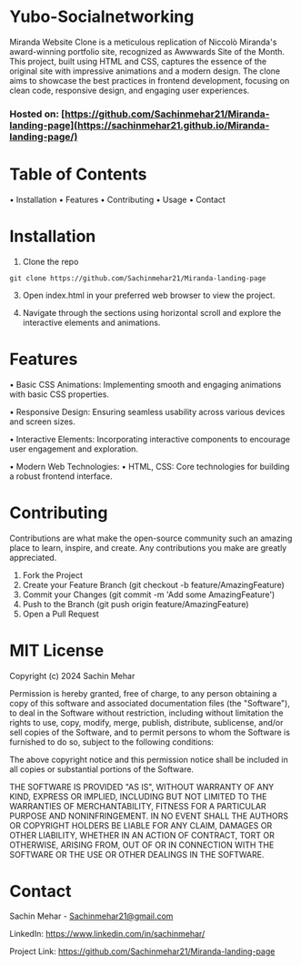 # Yubo-Socialnetworking

Miranda Website Clone is a meticulous replication of Niccolò Miranda's award-winning portfolio site, recognized as Awwwards Site of the Month. This project, built using HTML and CSS, captures the essence of the original site with impressive animations and a modern design. The clone aims to showcase the best practices in frontend development, focusing on clean code, responsive design, and engaging user experiences.

### Hosted on: [https://github.com/Sachinmehar21/Miranda-landing-page](https://sachinmehar21.github.io/Miranda-landing-page/)

# Table of Contents

 • Installation
 • Features
 • Contributing
 • Usage
 • Contact

 # Installation

1. Clone the repo
```
git clone https://github.com/Sachinmehar21/Miranda-landing-page
```
3. Open index.html in your preferred web browser to view the project.

4. Navigate through the sections using horizontal scroll and explore the interactive elements and animations.

# Features
 • Basic CSS Animations: Implementing smooth and engaging animations with basic CSS properties.
 
 • Responsive Design: Ensuring seamless usability across various devices and screen sizes.
 
 • Interactive Elements: Incorporating interactive components to encourage user engagement and exploration.
 
 • Modern Web Technologies:
   • HTML, CSS: Core technologies for building a robust frontend interface.

# Contributing

Contributions are what make the open-source community such an amazing place to learn, inspire, and create. Any contributions you make are greatly appreciated.

1. Fork the Project
2. Create your Feature Branch (git checkout -b feature/AmazingFeature)
3. Commit your Changes (git commit -m 'Add some AmazingFeature')
4. Push to the Branch (git push origin feature/AmazingFeature)
5. Open a Pull Request

# MIT License

Copyright (c) 2024 Sachin Mehar

Permission is hereby granted, free of charge, to any person obtaining a copy
of this software and associated documentation files (the "Software"), to deal
in the Software without restriction, including without limitation the rights
to use, copy, modify, merge, publish, distribute, sublicense, and/or sell
copies of the Software, and to permit persons to whom the Software is
furnished to do so, subject to the following conditions:

The above copyright notice and this permission notice shall be included in all
copies or substantial portions of the Software.

THE SOFTWARE IS PROVIDED "AS IS", WITHOUT WARRANTY OF ANY KIND, EXPRESS OR
IMPLIED, INCLUDING BUT NOT LIMITED TO THE WARRANTIES OF MERCHANTABILITY,
FITNESS FOR A PARTICULAR PURPOSE AND NONINFRINGEMENT. IN NO EVENT SHALL THE
AUTHORS OR COPYRIGHT HOLDERS BE LIABLE FOR ANY CLAIM, DAMAGES OR OTHER
LIABILITY, WHETHER IN AN ACTION OF CONTRACT, TORT OR OTHERWISE, ARISING FROM,
OUT OF OR IN CONNECTION WITH THE SOFTWARE OR THE USE OR OTHER DEALINGS IN THE
SOFTWARE.

# Contact

Sachin Mehar - Sachinmehar21@gmail.com

LinkedIn: https://www.linkedin.com/in/sachinmehar/

Project Link: https://github.com/Sachinmehar21/Miranda-landing-page
